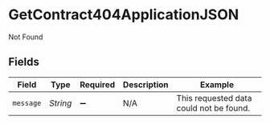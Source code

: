 # GetContract404ApplicationJSON

Not Found


## Fields

| Field                                   | Type                                    | Required                                | Description                             | Example                                 |
| --------------------------------------- | --------------------------------------- | --------------------------------------- | --------------------------------------- | --------------------------------------- |
| `message`                               | *String*                                | :heavy_minus_sign:                      | N/A                                     | This requested data could not be found. |